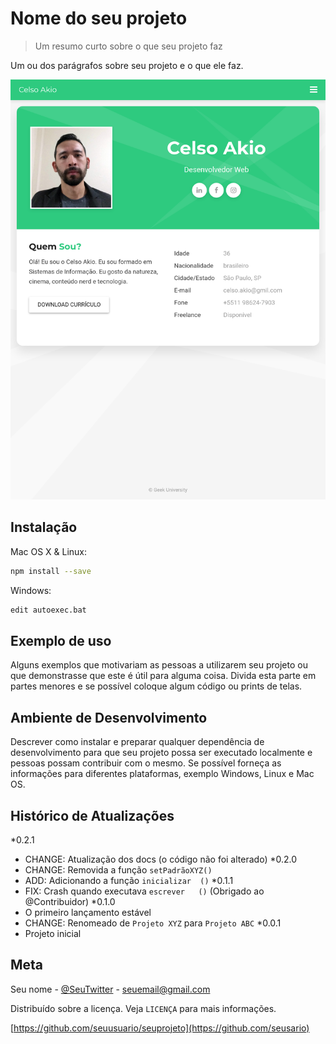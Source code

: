# Nome do seu projeto
> Um resumo curto sobre o que seu projeto faz

Um ou dos parágrafos sobre seu projeto e 
o que ele faz.

![](pag.png)

## Instalação 

Mac OS X & Linux:

```sh
npm install --save
```

Windows:

```sh
edit autoexec.bat
```

## Exemplo de uso

Alguns exemplos que motivariam as pessoas a
utilizarem seu projeto ou que demonstrasse 
que este é útil para alguma coisa. Divida
esta parte em partes menores e se possível
coloque algum código ou prints de telas.

## Ambiente de Desenvolvimento

Descrever como instalar e preparar qualquer
dependência de desenvolvimento para que 
seu projeto possa ser executado localmente
e pessoas possam contribuir com o mesmo.
Se possível forneça as informações para
diferentes plataformas, exemplo Windows, 
Linux e Mac OS.

## Histórico de Atualizações

*0.2.1
   * CHANGE: Atualização dos docs (o    código não foi alterado)
*0.2.0
   * CHANGE: Removida a função    `setPadrãoXYZ()`
   * ADD: Adicionando a função `inicializar  ()`
*0.1.1
   * FIX: Crash quando executava `escrever   ()` (Obrigado ao @Contribuidor)
*0.1.0
   * O primeiro lançamento estável
   * CHANGE: Renomeado de `Projeto XYZ` para `Projeto ABC`
*0.0.1
   * Projeto inicial


## Meta

Seu nome - [@SeuTwitter](htts://twitter.com/seuTwitter) - seuemail@gmail.com

Distribuído sobre a licença. Veja `LICENÇA` para mais informações.

[https://github.com/seuusuario/seuprojeto](https://github.com/seusario)
